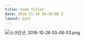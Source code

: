 ```yaml
---
title: Some Title2
date: 2016-11-18 16:10:00 Z
layout: post
---
```


![스크린샷, 2016-10-26 00-06-53.png](/uploads/%EC%8A%A4%ED%81%AC%EB%A6%B0%EC%83%B7,%202016-10-26%2000-06-53.png)